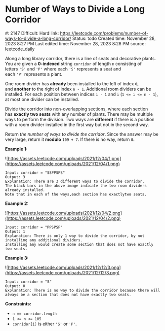 # Number of Ways to Divide a Long Corridor

#: 2147
Difficult: Hard
link: https://leetcode.com/problems/number-of-ways-to-divide-a-long-corridor/
Status: todo
Created time: November 28, 2023 8:27 PM
Last edited time: November 28, 2023 8:28 PM
source: leetcode_daily

Along a long library corridor, there is a line of seats and decorative plants. You are given a **0-indexed** string `corridor` of length `n` consisting of letters `'S'` and `'P'` where each `'S'` represents a seat and each `'P'` represents a plant.

One room divider has **already** been installed to the left of index `0`, and **another** to the right of index `n - 1`. Additional room dividers can be installed. For each position between indices `i - 1` and `i` (`1 <= i <= n - 1`), at most one divider can be installed.

Divide the corridor into non-overlapping sections, where each section has **exactly two seats** with any number of plants. There may be multiple ways to perform the division. Two ways are **different** if there is a position with a room divider installed in the first way but not in the second way.

Return *the number of ways to divide the corridor*. Since the answer may be very large, return it **modulo** `109 + 7`. If there is no way, return `0`.

**Example 1:**

![https://assets.leetcode.com/uploads/2021/12/04/1.png](https://assets.leetcode.com/uploads/2021/12/04/1.png)

```
Input: corridor = "SSPPSPS"
Output: 3
Explanation: There are 3 different ways to divide the corridor.
The black bars in the above image indicate the two room dividers already installed.
Note that in each of the ways,each section has exactlytwo seats.

```

**Example 2:**

![https://assets.leetcode.com/uploads/2021/12/04/2.png](https://assets.leetcode.com/uploads/2021/12/04/2.png)

```
Input: corridor = "PPSPSP"
Output: 1
Explanation: There is only 1 way to divide the corridor, by not installing any additional dividers.
Installing any would create some section that does not have exactly two seats.

```

**Example 3:**

![https://assets.leetcode.com/uploads/2021/12/12/3.png](https://assets.leetcode.com/uploads/2021/12/12/3.png)

```
Input: corridor = "S"
Output: 0
Explanation: There is no way to divide the corridor because there will always be a section that does not have exactly two seats.

```

**Constraints:**

- `n == corridor.length`
- `1 <= n <= 105`
- `corridor[i]` is either `'S'` or `'P'`.